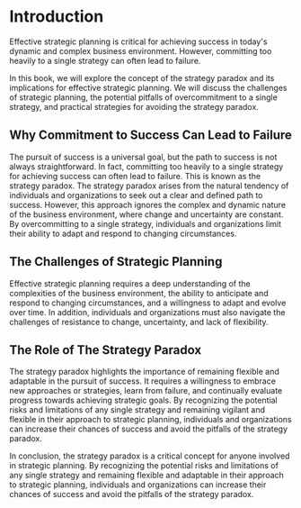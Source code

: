 Introduction
============

Effective strategic planning is critical for achieving success in today's dynamic and complex business environment. However, committing too heavily to a single strategy can often lead to failure.

In this book, we will explore the concept of the strategy paradox and its implications for effective strategic planning. We will discuss the challenges of strategic planning, the potential pitfalls of overcommitment to a single strategy, and practical strategies for avoiding the strategy paradox.

Why Commitment to Success Can Lead to Failure
---------------------------------------------

The pursuit of success is a universal goal, but the path to success is not always straightforward. In fact, committing too heavily to a single strategy for achieving success can often lead to failure. This is known as the strategy paradox. The strategy paradox arises from the natural tendency of individuals and organizations to seek out a clear and defined path to success. However, this approach ignores the complex and dynamic nature of the business environment, where change and uncertainty are constant. By overcommitting to a single strategy, individuals and organizations limit their ability to adapt and respond to changing circumstances.

The Challenges of Strategic Planning
------------------------------------

Effective strategic planning requires a deep understanding of the complexities of the business environment, the ability to anticipate and respond to changing circumstances, and a willingness to adapt and evolve over time. In addition, individuals and organizations must also navigate the challenges of resistance to change, uncertainty, and lack of flexibility.

The Role of The Strategy Paradox
--------------------------------

The strategy paradox highlights the importance of remaining flexible and adaptable in the pursuit of success. It requires a willingness to embrace new approaches or strategies, learn from failure, and continually evaluate progress towards achieving strategic goals. By recognizing the potential risks and limitations of any single strategy and remaining vigilant and flexible in their approach to strategic planning, individuals and organizations can increase their chances of success and avoid the pitfalls of the strategy paradox.

In conclusion, the strategy paradox is a critical concept for anyone involved in strategic planning. By recognizing the potential risks and limitations of any single strategy and remaining flexible and adaptable in their approach to strategic planning, individuals and organizations can increase their chances of success and avoid the pitfalls of the strategy paradox.
